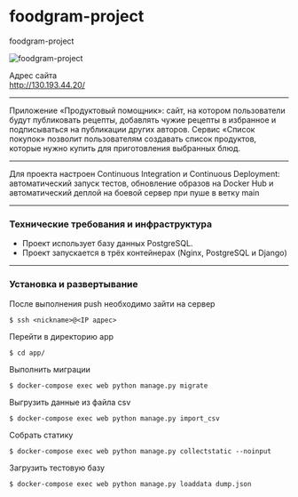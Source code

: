 # foodgram-project
foodgram-project

![foodgram-project](https://github.com/Ilia-Abrosimov/foodgram-project/workflows/foodgram-project/badge.svg)

Адрес сайта
<br>http://130.193.44.20/
___

Приложение «Продуктовый помощник»: сайт, на котором пользователи будут публиковать рецепты, добавлять чужие рецепты в избранное и подписываться на публикации других авторов. Сервис «Список покупок» позволит пользователям создавать список продуктов, которые нужно купить для приготовления выбранных блюд.

---
Для проекта настроен Continuous Integration и Continuous Deployment: автоматический запуск тестов, обновление образов на Docker Hub и автоматический деплой на боевой сервер при пуше в ветку main

---

<h3> Технические требования и инфраструктура </h3>

- Проект использует базу данных PostgreSQL.
- Проект запускается в трёх контейнерах (Nginx, PostgreSQL и Django)

---
<h3> Установка и развертывание </h3>
После выполнения push необходимо зайти на сервер

    $ ssh <nickname>@<IP адрес>

Перейти в директорию app

    $ cd app/

Выполнить миграции

    $ docker-compose exec web python manage.py migrate

Выгрузить данные из файла csv

    $ docker-compose exec web python manage.py import_csv

Собрать статику
    
    $ docker-compose exec web python manage.py collectstatic --noinput
    
Загрузить тестовую базу

    $ docker-compose exec web python manage.py loaddata dump.json